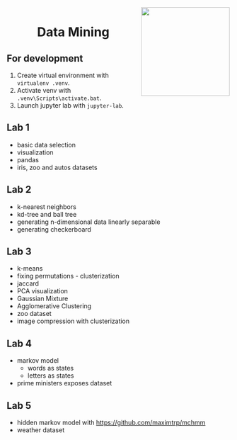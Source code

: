 <img src="https://i.imgur.com/V2YfExq.png" width=200 height=200 align="right">

<h1 align="center">Data Mining</h1>

<div align="center">

</div>

## For development

1. Create virtual environment with `virtualenv .venv`.
2. Activate venv with `.venv\Scripts\activate.bat`.
3. Launch jupyter lab with `jupyter-lab`.

## Lab 1

- basic data selection
- visualization
- pandas
- iris, zoo and autos datasets

## Lab 2

- k-nearest neighbors
- kd-tree and ball tree
- generating n-dimensional data linearly separable
- generating checkerboard

## Lab 3

- k-means
- fixing permutations - clusterization
- jaccard
- PCA visualization
- Gaussian Mixture
- Agglomerative Clustering
- zoo dataset
- image compression with clusterization

## Lab 4

- markov model
    - words as states
    - letters as states
- prime ministers exposes dataset

## Lab 5

- hidden markov model with https://github.com/maximtrp/mchmm
- weather dataset